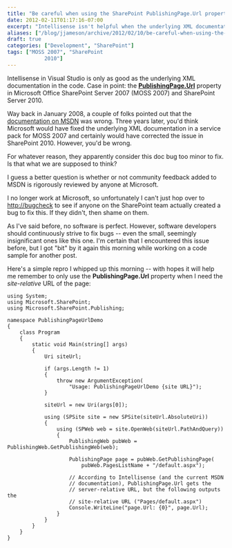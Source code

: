 ```yaml
---
title: "Be careful when using the SharePoint PublishingPage.Url property"
date: 2012-02-11T01:17:16-07:00
excerpt: "Intellisense isn't helpful when the underlying XML documentation in the code is wrong."
aliases: ["/blog/jjameson/archive/2012/02/10/be-careful-when-using-the-sharepoint-publishingpage-url-property.aspx"]
draft: true
categories: ["Development", "SharePoint"]
tags: ["MOSS 2007", "SharePoint 
			2010"]
---
```


Intellisense in Visual Studio is only as good as the underlying XML documentation
in the code. Case in point: the
[**PublishingPage.Url**](http://msdn.microsoft.com/en-us/library/microsoft.sharepoint.publishing.publishingpage.url.aspx) property in Microsoft Office SharePoint
Server 2007 (MOSS 2007) and SharePoint Server 2010.

Way back in January 2008, a couple of folks pointed out that the
[documentation on MSDN](http://msdn.microsoft.com/en-us/library/microsoft.sharepoint.publishing.publishingpage.url%28v=office.12%29.aspx) was wrong. Three years later, you'd think Microsoft
would have fixed the underlying XML documentation in a service pack for MOSS
2007 and certainly would have corrected the issue in SharePoint 2010. However,
you'd be wrong.

For whatever reason, they apparently consider this doc bug too minor to fix.
Is that what we are supposed to think?

I guess a better question is whether or not community feedback added to MSDN
is rigorously reviewed by anyone at Microsoft.

I no longer work at Microsoft, so unfortunately I can't just hop over to
[http://bugcheck](http://bugcheck) to see if anyone
on the SharePoint team actually created a bug to fix this. If they didn't, then
shame on them.

As I've said before, no software is perfect. However, software developers
should continuously strive to fix bugs -- even the small, seemingly insignificant
ones like this one. I'm certain that I encountered this issue before, but I
got "bit" by it again this morning while working on a code sample for another
post.

Here's a simple repro I whipped up this morning -- with hopes it will help
me remember to only use the **PublishingPage.Url** property when
I need the *site-relative* URL of the page:

```
using System;
using Microsoft.SharePoint;
using Microsoft.SharePoint.Publishing;

namespace PublishingPageUrlDemo
{
    class Program
    {
        static void Main(string[] args)
        {
            Uri siteUrl;

            if (args.Length != 1)
            {
                throw new ArgumentException(
                    "Usage: PublishingPageUrlDemo {site URL}");
            }

            siteUrl = new Uri(args[0]);

            using (SPSite site = new SPSite(siteUrl.AbsoluteUri))
            {
                using (SPWeb web = site.OpenWeb(siteUrl.PathAndQuery))
                {
                    PublishingWeb pubWeb = PublishingWeb.GetPublishingWeb(web);

                    PublishingPage page = pubWeb.GetPublishingPage(
                        pubWeb.PagesListName + "/default.aspx");

                    // According to Intellisense (and the current MSDN
                    // documentation), PublishingPage.Url gets the
                    // server-relative URL, but the following outputs the
                    // site-relative URL ("Pages/default.aspx")
                    Console.WriteLine("page.Url: {0}", page.Url);
                }
            }
        }
    }
}
```

